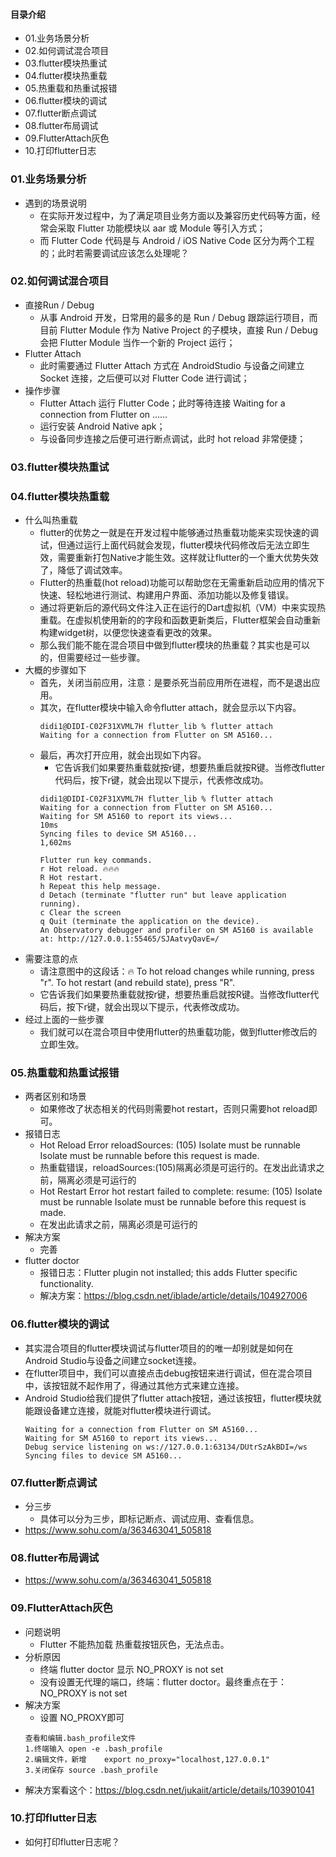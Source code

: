 #### 目录介绍
- 01.业务场景分析
- 02.如何调试混合项目
- 03.flutter模块热重试
- 04.flutter模块热重载
- 05.热重载和热重试报错
- 06.flutter模块的调试
- 07.flutter断点调试
- 08.flutter布局调试
- 09.FlutterAttach灰色
- 10.打印flutter日志





### 01.业务场景分析
- 遇到的场景说明
    - 在实际开发过程中，为了满足项目业务方面以及兼容历史代码等方面，经常会采取 Flutter 功能模块以 aar 或 Module 等引入方式；
    - 而 Flutter Code 代码是与 Android / iOS Native Code 区分为两个工程的；此时若需要调试应该怎么处理呢？




### 02.如何调试混合项目
- 直接Run / Debug
    - 从事 Android 开发，日常用的最多的是 Run / Debug 跟踪运行项目，而目前 Flutter Module 作为 Native Project 的子模块，直接 Run / Debug 会把 Flutter Module 当作一个新的 Project 运行；
- Flutter Attach
    - 此时需要通过 Flutter Attach 方式在 AndroidStudio 与设备之间建立 Socket 连接，之后便可以对 Flutter Code 进行调试；
- 操作步骤
    - Flutter Attach 运行 Flutter Code；此时等待连接 Waiting for a connection from Flutter on ……
    - 运行安装 Android Native apk；
    - 与设备同步连接之后便可进行断点调试，此时 hot reload 非常便捷；



### 03.flutter模块热重试


### 04.flutter模块热重载
- 什么叫热重载
    - flutter的优势之一就是在开发过程中能够通过热重载功能来实现快速的调试，但通过运行上面代码就会发现，flutter模块代码修改后无法立即生效，需要重新打包Native才能生效。这样就让flutter的一个重大优势失效了，降低了调试效率。
    - Flutter的热重载(hot reload)功能可以帮助您在无需重新启动应用的情况下快速、轻松地进行测试、构建用户界面、添加功能以及修复错误。
    - 通过将更新后的源代码文件注入正在运行的Dart虚拟机（VM）中来实现热重载。在虚拟机使用新的的字段和函数更新类后，Flutter框架会自动重新构建widget树，以便您快速查看更改的效果。
    - 那么我们能不能在混合项目中做到flutter模块的热重载？其实也是可以的，但需要经过一些步骤。
- 大概的步骤如下
    - 首先，关闭当前应用，注意：是要杀死当前应用所在进程，而不是退出应用。
    - 其次，在flutter模块中输入命令flutter attach，就会显示以下内容。
        ```
        didi1@DIDI-C02F31XVML7H flutter_lib % flutter attach
        Waiting for a connection from Flutter on SM A5160...
        ```
    - 最后，再次打开应用，就会出现如下内容。
        - 它告诉我们如果要热重载就按r键，想要热重启就按R键。当修改flutter代码后，按下r键，就会出现以下提示，代表修改成功。
        ```
        didi1@DIDI-C02F31XVML7H flutter_lib % flutter attach
        Waiting for a connection from Flutter on SM A5160...
        Waiting for SM A5160 to report its views...                         10ms
        Syncing files to device SM A5160...                              1,602ms

        Flutter run key commands.
        r Hot reload. 🔥🔥🔥
        R Hot restart.
        h Repeat this help message.
        d Detach (terminate "flutter run" but leave application running).
        c Clear the screen
        q Quit (terminate the application on the device).
        An Observatory debugger and profiler on SM A5160 is available at: http://127.0.0.1:55465/SJAatvyQavE=/
        ```
- 需要注意的点
    - 请注意图中的这段话：🔥  To hot reload changes while running, press "r". To hot restart (and rebuild state), press "R".
    - 它告诉我们如果要热重载就按r键，想要热重启就按R键。当修改flutter代码后，按下r键，就会出现以下提示，代表修改成功。
- 经过上面的一些步骤
    - 我们就可以在混合项目中使用flutter的热重载功能，做到flutter修改后的立即生效。



### 05.热重载和热重试报错
- 两者区别和场景
    - 如果修改了状态相关的代码则需要hot restart，否则只需要hot reload即可。
- 报错日志
    - Hot Reload Error reloadSources: (105) Isolate must be runnable Isolate must be runnable before this request is made.
    - 热重载错误，reloadSources:(105)隔离必须是可运行的。在发出此请求之前，隔离必须是可运行的
    - Hot Restart Error hot restart failed to complete: resume: (105) Isolate must be runnable Isolate must be runnable before this request is made.
    - 在发出此请求之前，隔离必须是可运行的
- 解决方案
    - 完善
- flutter doctor
    - 报错日志：Flutter plugin not installed; this adds Flutter specific functionality.
    - 解决方案：https://blog.csdn.net/iblade/article/details/104927006



### 06.flutter模块的调试
- 其实混合项目的flutter模块调试与flutter项目的的唯一却别就是如何在Android Studio与设备之间建立socket连接。
- 在flutter项目中，我们可以直接点击debug按钮来进行调试，但在混合项目中，该按钮就不起作用了，得通过其他方式来建立连接。
- Android Studio给我们提供了flutter attach按钮，通过该按钮，flutter模块就能跟设备建立连接，就能对flutter模块进行调试。
    ```
    Waiting for a connection from Flutter on SM A5160...
    Waiting for SM A5160 to report its views...
    Debug service listening on ws://127.0.0.1:63134/DUtrSzAkBDI=/ws
    Syncing files to device SM A5160...
    ```


### 07.flutter断点调试
- 分三步
    - 具体可以分为三步，即标记断点、调试应用、查看信息。
- https://www.sohu.com/a/363463041_505818



### 08.flutter布局调试
- https://www.sohu.com/a/363463041_505818


### 09.FlutterAttach灰色
- 问题说明
    - Flutter 不能热加载 热重载按钮灰色，无法点击。
- 分析原因
    - 终端 flutter doctor 显示 NO_PROXY is not set
    - 没有设置无代理的端口，终端：flutter doctor。最终重点在于：NO_PROXY is not set
- 解决方案
    - 设置 NO_PROXY即可
    ```
    查看和编辑.bash_profile文件
    1.终端输入 open -e .bash_profile
    2.编辑文件，新增    export no_proxy="localhost,127.0.0.1"
    3.关闭保存 source .bash_profile
    ```
- 解决方案看这个：https://blog.csdn.net/jukaiit/article/details/103901041


### 10.打印flutter日志
- 如何打印flutter日志呢？















